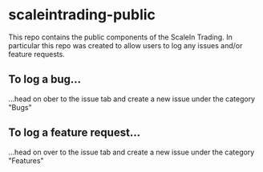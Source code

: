 # scaleintrading-public
This repo contains the public components of the ScaleIn Trading. In particular this repo was created to allow users to log any issues and/or feature requests.

## To log a bug...
...head on ober to the issue tab and create a new issue under the category "Bugs"

## To log a feature request...
...head on over to the issue tab and create a new issue under the category "Features"
